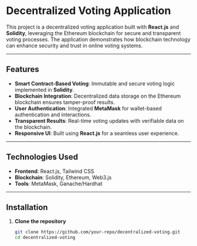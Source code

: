 # Decentralized Voting Application  

This project is a decentralized voting application built with **React.js** and **Solidity**, leveraging the Ethereum blockchain for secure and transparent voting processes. The application demonstrates how blockchain technology can enhance security and trust in online voting systems.  

---

## Features  
- **Smart Contract-Based Voting**: Immutable and secure voting logic implemented in **Solidity**.  
- **Blockchain Integration**: Decentralized data storage on the Ethereum blockchain ensures tamper-proof results.  
- **User Authentication**: Integrated **MetaMask** for wallet-based authentication and interactions.  
- **Transparent Results**: Real-time voting updates with verifiable data on the blockchain.  
- **Responsive UI**: Built using **React.js** for a seamless user experience.  

---

## Technologies Used  
- **Frontend**: React.js, Tailwind CSS  
- **Blockchain**: Solidity, Ethereum, Web3.js  
- **Tools**: MetaMask, Ganache/Hardhat  

---

## Installation  

1. **Clone the repository**  
   ```bash  
   git clone https://github.com/your-repo/decentralized-voting.git  
   cd decentralized-voting  
